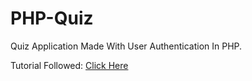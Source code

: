 # PHP-Quiz
Quiz Application Made With User Authentication In PHP.

Tutorial Followed: [Click Here](https://www.youtube.com/watch?v=3zcXr46J6-U)
